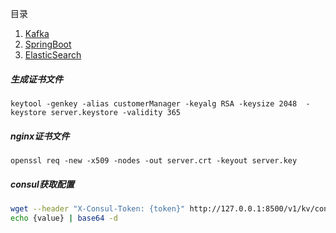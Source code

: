 目录  
1. [Kafka](java/kafka.md)
2. [SpringBoot](java/springboot.md)
3. [ElasticSearch](java/ElasticSearch.md)


##### 生成证书文件
`keytool -genkey -alias customerManager -keyalg RSA -keysize 2048  -keystore server.keystore -validity 365`

##### nginx证书文件
`openssl req -new -x509 -nodes -out server.crt -keyout server.key`

##### consul获取配置
```sh
wget --header "X-Consul-Token: {token}" http://127.0.0.1:8500/v1/kv/config/global_config
echo {value} | base64 -d
```
